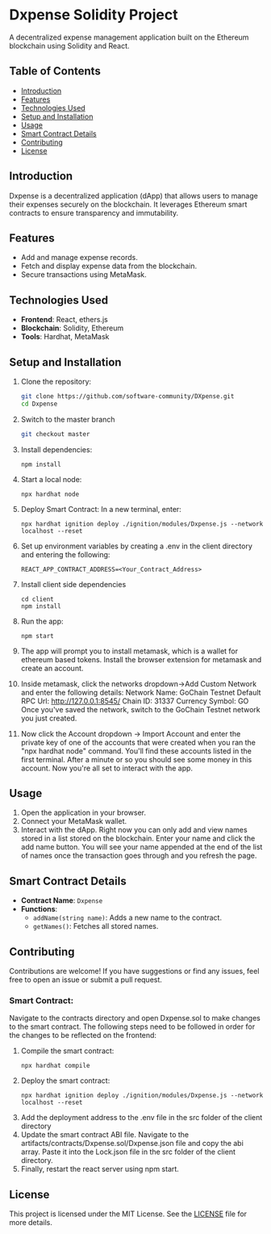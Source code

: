 # Dxpense Solidity Project

A decentralized expense management application built on the Ethereum blockchain using Solidity and React.

## Table of Contents
- [Introduction](#introduction)
- [Features](#features)
- [Technologies Used](#technologies-used)
- [Setup and Installation](#setup-and-installation)
- [Usage](#usage)
- [Smart Contract Details](#smart-contract-details)
- [Contributing](#contributing)
- [License](#license)

## Introduction
Dxpense is a decentralized application (dApp) that allows users to manage their expenses securely on the blockchain. It leverages Ethereum smart contracts to ensure transparency and immutability.

## Features
- Add and manage expense records.
- Fetch and display expense data from the blockchain.
- Secure transactions using MetaMask.

## Technologies Used
- **Frontend**: React, ethers.js
- **Blockchain**: Solidity, Ethereum
- **Tools**: Hardhat, MetaMask

## Setup and Installation
1. Clone the repository:
   ```bash
   git clone https://github.com/software-community/DXpense.git
   cd Dxpense
   ```

2. Switch to the master branch
   ```bash
   git checkout master
   ```

3. Install dependencies:
    ```
    npm install
    ```

3. Start a local node:
    ```
    npx hardhat node
    ```

4. Deploy Smart Contract:
   In a new terminal, enter: 
    ```
    npx hardhat ignition deploy ./ignition/modules/Dxpense.js --network localhost --reset
    ```

6. Set up environment variables by creating a .env in the client directory and entering the following: 
    ```
    REACT_APP_CONTRACT_ADDRESS=<Your_Contract_Address>
    ```

7. Install client side dependencies
    ```
    cd client 
    npm install
    ```

8. Run the app:
      ```
      npm start
      ```

9. The app will prompt you to install metamask, which is a wallet for ethereum based tokens. Install the browser extension for metamask and create an account.
10. Inside metamask, click the networks dropdown->Add Custom Network and enter the following details: 
Network Name: GoChain Testnet
Default RPC Url: http://127.0.0.1:8545/
Chain ID: 31337
Currency Symbol: GO
Once you've saved the network, switch to the GoChain Testnet network you just created.

11. Now click the Account dropdown -> Import Account and enter the private key of one of the accounts that were created when you ran the "npx hardhat node" command. You'll find these accounts listed in the first terminal. After a minute or so you should see some money in this account.
Now you're all set to interact with the app.

## Usage
1. Open the application in your browser.
2. Connect your MetaMask wallet.
3. Interact with the dApp. Right now you can only add and view names stored in a list stored on the blockchain. Enter your name and click the add name button. You will see your name appended at the end of the list of names once the transaction goes through and you refresh the page.

## Smart Contract Details
- **Contract Name**: `Dxpense`
- **Functions**:
  - `addName(string name)`: Adds a new name to the contract.
  - `getNames()`: Fetches all stored names.

## Contributing
Contributions are welcome! If you have suggestions or find any issues, feel free to open an issue or submit a pull request.
### Smart Contract:
Navigate to the contracts directory and open Dxpense.sol to make changes to the smart contract. The following steps need to be followed in order for the changes to be reflected on the frontend: 
1. Compile the smart contract:
    ```
    npx hardhat compile
    ```
2. Deploy the smart contract: 
    ```
    npx hardhat ignition deploy ./ignition/modules/Dxpense.js --network localhost --reset
    ```
3. Add the deployment address to the .env file in the src folder of the client directory
4. Update the smart contract ABI file. Navigate to the artifacts/contracts/Dxpense.sol/Dxpense.json file and copy the abi array. Paste it into the Lock.json file in the src folder of the client directory.
5. Finally, restart the react server using npm start.

## License
This project is licensed under the MIT License. See the [LICENSE](LICENSE) file for more details.
